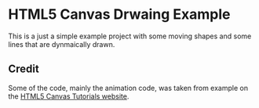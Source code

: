# HTML5 Canvas Drwaing Example

This is a just a simple example project with some moving shapes and some lines that are dynmaically drawn.

## Credit

Some of the code, mainly the animation code, was taken from example on the [HTML5 Canvas Tutorials website](http://www.html5canvastutorials.com).